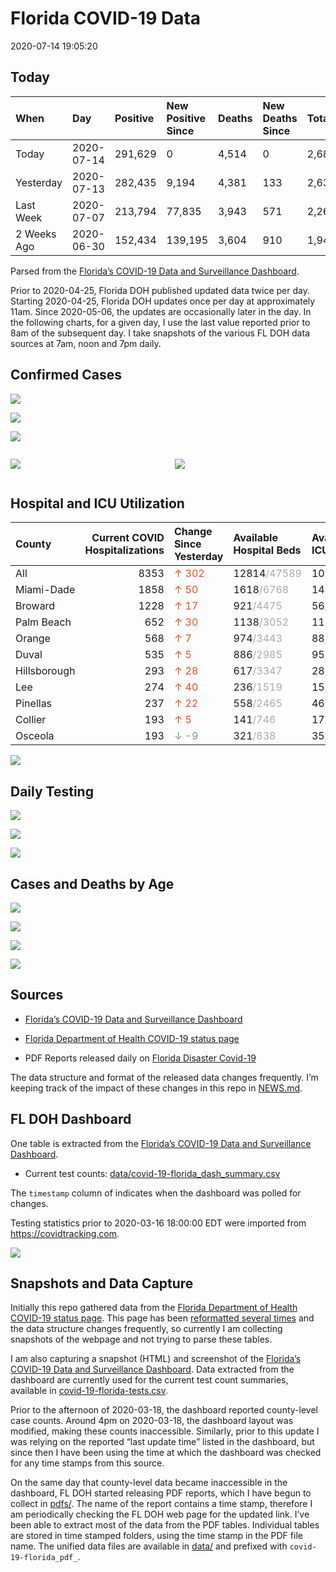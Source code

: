Florida COVID-19 Data
================
2020-07-14 19:05:20

## Today

| When        | Day        | Positive | New Positive Since | Deaths | New Deaths Since | Total     |
| :---------- | :--------- | :------- | :----------------- | :----- | :--------------- | :-------- |
| Today       | 2020-07-14 | 291,629  | 0                  | 4,514  | 0                | 2,685,243 |
| Yesterday   | 2020-07-13 | 282,435  | 9,194              | 4,381  | 133              | 2,639,574 |
| Last Week   | 2020-07-07 | 213,794  | 77,835             | 3,943  | 571              | 2,269,194 |
| 2 Weeks Ago | 2020-06-30 | 152,434  | 139,195            | 3,604  | 910              | 1,944,995 |

Parsed from the [Florida’s COVID-19 Data and Surveillance
Dashboard](https://fdoh.maps.arcgis.com/apps/opsdashboard/index.html#/8d0de33f260d444c852a615dc7837c86).

Prior to 2020-04-25, Florida DOH published updated data twice per day.
Starting 2020-04-25, Florida DOH updates once per day at approximately
11am. Since 2020-05-06, the updates are occasionally later in the day.
In the following charts, for a given day, I use the last value reported
prior to 8am of the subsequent day. I take snapshots of the various FL
DOH data sources at 7am, noon and 7pm daily.

## Confirmed Cases

![](plots/covid-19-florida-daily-test-changes.png)

![](plots/covid-19-florida-deaths-by-day.png)

![](plots/covid-19-florida-county-top-6.png)

<div class="columns">

<div class="column is-full-mobile">

![](plots/covid-19-florida-testing.png)

</div>

<div class="column is-full-mobile">

![](plots/covid-19-florida-total-positive.png)

</div>

</div>

## Hospital and ICU Utilization

| County       | Current COVID Hospitalizations | Change Since Yesterday                    | Available Hospital Beds                      | Available ICU Beds                         |
| :----------- | -----------------------------: | :---------------------------------------- | :------------------------------------------- | :----------------------------------------- |
| All          |                           8353 | <span style="color: #EC4E20">↑ 302</span> | 12814<span style="color: #aaa">/47589</span> | 1037<span style="color: #aaa">/5095</span> |
| Miami-Dade   |                           1858 | <span style="color: #EC4E20">↑ 50</span>  | 1618<span style="color: #aaa">/6768</span>   | 146<span style="color: #aaa">/809</span>   |
| Broward      |                           1228 | <span style="color: #EC4E20">↑ 17</span>  | 921<span style="color: #aaa">/4475</span>    | 56<span style="color: #aaa">/460</span>    |
| Palm Beach   |                            652 | <span style="color: #EC4E20">↑ 30</span>  | 1138<span style="color: #aaa">/3052</span>   | 117<span style="color: #aaa">/307</span>   |
| Orange       |                            568 | <span style="color: #EC4E20">↑ 7</span>   | 974<span style="color: #aaa">/3443</span>    | 88<span style="color: #aaa">/284</span>    |
| Duval        |                            535 | <span style="color: #EC4E20">↑ 5</span>   | 886<span style="color: #aaa">/2985</span>    | 95<span style="color: #aaa">/345</span>    |
| Hillsborough |                            293 | <span style="color: #EC4E20">↑ 28</span>  | 617<span style="color: #aaa">/3347</span>    | 28<span style="color: #aaa">/346</span>    |
| Lee          |                            274 | <span style="color: #EC4E20">↑ 40</span>  | 236<span style="color: #aaa">/1519</span>    | 15<span style="color: #aaa">/125</span>    |
| Pinellas     |                            237 | <span style="color: #EC4E20">↑ 22</span>  | 558<span style="color: #aaa">/2465</span>    | 46<span style="color: #aaa">/250</span>    |
| Collier      |                            193 | <span style="color: #EC4E20">↑ 5</span>   | 141<span style="color: #aaa">/746</span>     | 17<span style="color: #aaa">/63</span>     |
| Osceola      |                            193 | <span style="color: #6BAA75">↓ -9</span>  | 321<span style="color: #aaa">/838</span>     | 35<span style="color: #aaa">/93</span>     |

![](plots/covid-19-florida-icu-usage.png)

## Daily Testing

![](plots/covid-19-florida-tests-per-case.png)

<!-- ![](plots/covid-19-florida-change-new-cases.png) -->

![](plots/covid-19-florida-tests-percent-positive.png)

![](plots/covid-19-florida-test-and-case-growth.png)

## Cases and Deaths by Age

![](plots/covid-19-florida-weekly-events-by-age.png)

![](plots/covid-19-florida-age.png)

![](plots/covid-19-florida-age-deaths.png)

![](plots/covid-19-florida-age-sex.png)

## Sources

  - [Florida’s COVID-19 Data and Surveillance
    Dashboard](https://fdoh.maps.arcgis.com/apps/opsdashboard/index.html#/8d0de33f260d444c852a615dc7837c86)

  - [Florida Department of Health COVID-19 status
    page](http://www.floridahealth.gov/diseases-and-conditions/COVID-19/)

  - PDF Reports released daily on [Florida Disaster
    Covid-19](http://www.floridahealth.gov/diseases-and-conditions/COVID-19/)

The data structure and format of the released data changes frequently.
I’m keeping track of the impact of these changes in this repo in
[NEWS.md](NEWS.md).

## FL DOH Dashboard

One table is extracted from the [Florida’s COVID-19 Data and
Surveillance
Dashboard](https://fdoh.maps.arcgis.com/apps/opsdashboard/index.html#/8d0de33f260d444c852a615dc7837c86).

  - Current test counts:
    [data/covid-19-florida\_dash\_summary.csv](data/covid-19-florida_dash_summary.csv)

The `timestamp` column of indicates when the dashboard was polled for
changes.

Testing statistics prior to 2020-03-16 18:00:00 EDT were imported from
<https://covidtracking.com>.

![](screenshots/fodh_maps_arcgis_com__apps__opsdashboard.png)

## Snapshots and Data Capture

Initially this repo gathered data from the [Florida Department of Health
COVID-19 status
page](http://www.floridahealth.gov/diseases-and-conditions/COVID-19/).
This page has been [reformatted several
times](screenshots/floridahealth_gov__diseases-and-conditions__COVID-19.png)
and the data structure changes frequently, so currently I am collecting
snapshots of the webpage and not trying to parse these tables.

I am also capturing a snapshot (HTML) and screenshot of the [Florida’s
COVID-19 Data and Surveillance
Dashboard](https://fdoh.maps.arcgis.com/apps/opsdashboard/index.html#/8d0de33f260d444c852a615dc7837c86).
Data extracted from the dashboard are currently used for the current
test count summaries, available in
[covid-19-florida-tests.csv](covid-19-florida-tests.csv).

Prior to the afternoon of 2020-03-18, the dashboard reported
county-level case counts. Around 4pm on 2020-03-18, the dashboard layout
was modified, making these counts inaccessible. Similarly, prior to this
update I was relying on the reported “last update time” listed in the
dashboard, but since then I have been using the time at which the
dashboard was checked for any time stamps from this source.

On the same day that county-level data became inaccessible in the
dashboard, FL DOH started releasing PDF reports, which I have begun to
collect in [pdfs/](pdfs/). The name of the report contains a time stamp,
therefore I am periodically checking the FL DOH web page for the updated
link. I’ve been able to extract most of the data from the PDF tables.
Individual tables are stored in time stamped folders, using the time
stamp in the PDF file name. The unified data files are available in
[data/](data/) and prefixed with `covid-19-florida_pdf_`.
